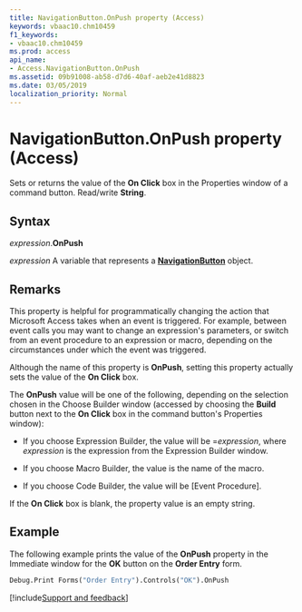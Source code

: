 ```yaml
---
title: NavigationButton.OnPush property (Access)
keywords: vbaac10.chm10459
f1_keywords:
- vbaac10.chm10459
ms.prod: access
api_name:
- Access.NavigationButton.OnPush
ms.assetid: 09b91008-ab58-d7d6-40af-aeb2e41d8823
ms.date: 03/05/2019
localization_priority: Normal
---
```



# NavigationButton.OnPush property (Access)

Sets or returns the value of the **On Click** box in the Properties window of a command button. Read/write **String**.


## Syntax

_expression_.**OnPush**

_expression_ A variable that represents a **[NavigationButton](Access.NavigationButton.md)** object.


## Remarks

This property is helpful for programmatically changing the action that Microsoft Access takes when an event is triggered. For example, between event calls you may want to change an expression's parameters, or switch from an event procedure to an expression or macro, depending on the circumstances under which the event was triggered. 

Although the name of this property is **OnPush**, setting this property actually sets the value of the **On Click** box.

The **OnPush** value will be one of the following, depending on the selection chosen in the Choose Builder window (accessed by choosing the **Build** button next to the **On Click** box in the command button's Properties window):

- If you choose Expression Builder, the value will be =_expression_, where _expression_ is the expression from the Expression Builder window.
    
- If you choose Macro Builder, the value is the name of the macro. 
    
- If you choose Code Builder, the value will be [Event Procedure]. 
    
If the **On Click** box is blank, the property value is an empty string.


## Example

The following example prints the value of the **OnPush** property in the Immediate window for the **OK** button on the **Order Entry** form.

```vb
Debug.Print Forms("Order Entry").Controls("OK").OnPush
```



[!include[Support and feedback](~/includes/feedback-boilerplate.md)]